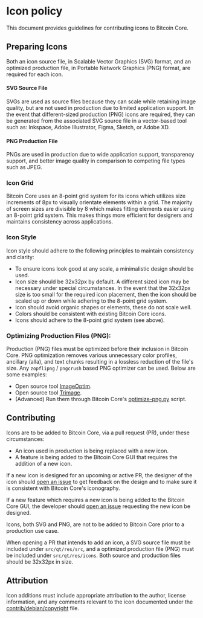 # Icon policy
This document provides guidelines for contributing icons to Bitcoin Core.


## Preparing Icons
Both an icon source file, in Scalable Vector Graphics (SVG) format, and an optimized production file, in Portable Network Graphics (PNG) format, are required for 
each icon.

#### SVG Source File
SVGs are used as source files because they can scale while retaining image quality, but are not used in production due to limited application support.
In the event that different-sized production (PNG) icons are required, they can be generated from the associated SVG source file in a vector-based tool such as:
Inkspace, Adobe Illustrator, Figma, Sketch, or Adobe XD.

#### PNG Production File
PNGs are used in production due to wide application support, transparency support, and better image quality in comparison to competing file types
such as JPEG.


### Icon Grid
Bitcoin Core uses an 8-point grid system for its icons which utilizes size increments of 8px to visually orientate elements within a grid. The majority of screen sizes are divisible by 8 which makes fitting elements easier using an 8-point grid system. This makes things more efficient for designers and maintains consistency across applications. 


### Icon Style
Icon style should adhere to the following principles to maintain consistency and clarity:

- To ensure icons look good at any scale, a minimalistic design should be used.  
- Icon size should be 32x32px by default. A different sized icon may be necessary under special circumstances. In the event that the 32x32px size is too small for the required icon placement, then the icon should be scaled up or down while adhering to the 8-point grid system.
- Icon should avoid organic shapes or elements, these do not scale well.
- Colors should be consistent with existing Bitcoin Core icons. 
- Icons should adhere to the 8-point grid system (see above). 


### Optimizing Production Files (PNG): 
Production (PNG) files must be optimized before their inclusion in Bitcoin Core. PNG optimization removes various unnecessary color profiles, ancillary (alla), and text chunks resulting in a lossless reduction of the file's size. Any `zopflipng` / `pngcrush` based PNG optimizer can be used. Below are some examples:

- Open source tool [ImageOptim](https://imageoptim.com/api).
- Open source tool [Trimage](https://trimage.org/).
- (Advanced) Run them through Bitcoin Core's [optimize-png.py](https://github.com/bitcoin-core/bitcoin-maintainer-tools/blob/master/optimise-pngs.py) script.



## Contributing
Icons are to be added to Bitcoin Core, via a pull request (PR), under these circumstances:

- An icon used in production is being replaced with a new icon.
- A feature is being added to the Bitcoin Core GUI that requires the addition of a new icon.

If a new icon is designed for an upcoming or active PR, the designer of the icon should [open an issue](https://github.com/bitcoin-core/gui/issues/new/choose) to get feedback on the design and to make sure it is consistent with Bitcoin Core's iconography.

If a new feature which requires a new icon is being added to the Bitcoin Core GUI, the developer should [open an issue](https://github.com/bitcoin-core/gui/issues/new/choose) requesting the new icon be designed. 

Icons, both SVG and PNG, are not to be added to Bitcoin Core prior to a production use case.

When opening a PR that intends to add an icon, a SVG source file must be included under `src/qt/res/src`, and a optimized production file (PNG) must be included under `src/qt/res/icons`. Both source and production files should be 32x32px in size.



## Attribution 
Icon additions must include appropriate attribution to the author, license information, and any comments relevant to the icon documented under the
[contrib/debian/copyright](https://github.com/bitcoin-core/gui/blob/master/contrib/debian/copyright) file.
